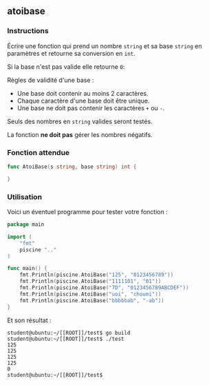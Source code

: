## atoibase

### Instructions

Écrire une fonction qui prend un nombre `string` et sa base `string` en paramètres et retourne sa conversion en `int`.

Si la base n'est pas valide elle retourne `0`:

Règles de validité d'une base :

- Une base doit contenir au moins 2 caractères.
- Chaque caractère d'une base doit être unique.
- Une base ne doit pas contenir les caractères `+` ou `-`.

Seuls des nombres en `string` valides seront testés.

La fonction **ne doit pas** gérer les nombres négatifs.

### Fonction attendue

```go
func AtoiBase(s string, base string) int {

}
```

### Utilisation

Voici un éventuel programme pour tester votre fonction :

```go
package main

import (
    "fmt"
    piscine ".."
)

func main() {
    fmt.Println(piscine.AtoiBase("125", "0123456789"))
    fmt.Println(piscine.AtoiBase("1111101", "01"))
    fmt.Println(piscine.AtoiBase("7D", "0123456789ABCDEF"))
    fmt.Println(piscine.AtoiBase("uoi", "choumi"))
    fmt.Println(piscine.AtoiBase("bbbbbab", "-ab"))
}
```

Et son résultat :

```console
student@ubuntu:~/[[ROOT]]/test$ go build
student@ubuntu:~/[[ROOT]]/test$ ./test
125
125
125
125
0
student@ubuntu:~/[[ROOT]]/test$
```
